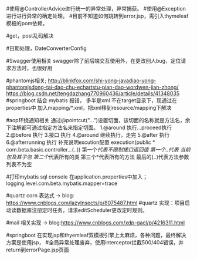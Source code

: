 #使用@ControllerAdvice进行统一的异常处理，异常捕获。
#使用@Exception进行进行异常的确定处理。
#目前不知道如何跳转到error.jsp，需引入thymeleaf模板的pom依赖。

#get，post乱码解决

#日期处理，DateConverterConfig

#Swagger使用相关
swagger除了前后端交互使用外，在更改别人bug，定位请求方法时，也很好用

#phantomjs相关;
http://blinkfox.com/shi-yong-javadiao-yong-phantomjsdong-tai-dao-chu-echartstu-pian-dao-wordwen-jian-zhong/
https://blog.csdn.net/tengdazhang770960436/article/details/41348035
#springboot 结合 mybatis 报错，
多半是xml 不在target目录下，现通过在properties中
加入mapping/*.xml，把xml移到resource/mapping下解决

#aop环绕通知相关
通过@pointcut("...")设置切面，该切面的名称就是方法名，余下注解都可通过指定方法名来指定切面。
1.@around 执行...proceed执行
2.@before 执行
3.接口 执行
4.@around 继续执行，走完
5.@after 执行
6.@afterrunning 执行
补充说明excution配置
execution(public * com.beta.basic.controller..*.*(..))
第一个*代表不限制接口返回值
第一个..代表 当前包及其子包
第二个*代表所有的类
第三个*代表所有的方法
最后的(..)代表方法参数列表不为空

#打印mybatis sql console
在application.properties中加入；
logging.level.com.beta.mybatis.mapper=trace

#quartz corn 表达式    ->  blog:   https://www.cnblogs.com/lazyInsects/p/8075487.html
#quartz 实现：项目启动读数据库注册定时任务，请求editScheduler更改定时规则。

#mail 相关实现      ->  blog:https://www.cnblogs.com/xdp-gacl/p/4216311.html

#springboot 在实现jsp和thyemleaf双模板引擎上太麻烦，各种问题，最终解决方案是使用jsp，
#全局异常处理废弃，使用interceptor拦截500/404错误，并return到errorPage.jsp页面

